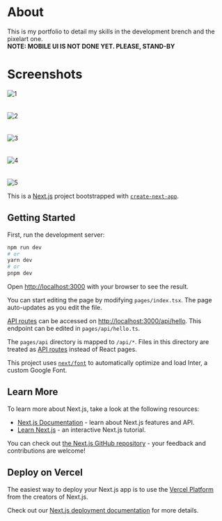 # About
This is my portfolio to detail my skills in the development brench and the pixelart one.
<br />
<strong>NOTE: MOBILE UI IS NOT DONE YET. PLEASE, STAND-BY</strong>

# Screenshots

![1](https://user-images.githubusercontent.com/101950809/224459133-7c05e45a-3995-4304-94e6-2abafefd4727.png)
<br />
<br />
<br />
![2](https://user-images.githubusercontent.com/101950809/224459155-2b5a5cb7-0059-4167-abdc-e647a21f52eb.png)
<br />
<br />
<br />
![3](https://user-images.githubusercontent.com/101950809/224459214-f360cf42-6503-4a45-afa2-961c7ac20c71.png)
<br />
<br />
<br />
![4](https://user-images.githubusercontent.com/101950809/224459307-88d2a7c3-7d7b-4a41-82c9-d09b68499364.png)
<br />
<br />
<br />
![5](https://user-images.githubusercontent.com/101950809/224459318-2a60f771-06bc-470c-aef2-35a5e0ba8863.png)


















This is a [Next.js](https://nextjs.org/) project bootstrapped with [`create-next-app`](https://github.com/vercel/next.js/tree/canary/packages/create-next-app).

## Getting Started

First, run the development server:

```bash
npm run dev
# or
yarn dev
# or
pnpm dev
```

Open [http://localhost:3000](http://localhost:3000) with your browser to see the result.

You can start editing the page by modifying `pages/index.tsx`. The page auto-updates as you edit the file.

[API routes](https://nextjs.org/docs/api-routes/introduction) can be accessed on [http://localhost:3000/api/hello](http://localhost:3000/api/hello). This endpoint can be edited in `pages/api/hello.ts`.

The `pages/api` directory is mapped to `/api/*`. Files in this directory are treated as [API routes](https://nextjs.org/docs/api-routes/introduction) instead of React pages.

This project uses [`next/font`](https://nextjs.org/docs/basic-features/font-optimization) to automatically optimize and load Inter, a custom Google Font.

## Learn More

To learn more about Next.js, take a look at the following resources:

- [Next.js Documentation](https://nextjs.org/docs) - learn about Next.js features and API.
- [Learn Next.js](https://nextjs.org/learn) - an interactive Next.js tutorial.

You can check out [the Next.js GitHub repository](https://github.com/vercel/next.js/) - your feedback and contributions are welcome!

## Deploy on Vercel

The easiest way to deploy your Next.js app is to use the [Vercel Platform](https://vercel.com/new?utm_medium=default-template&filter=next.js&utm_source=create-next-app&utm_campaign=create-next-app-readme) from the creators of Next.js.

Check out our [Next.js deployment documentation](https://nextjs.org/docs/deployment) for more details.
